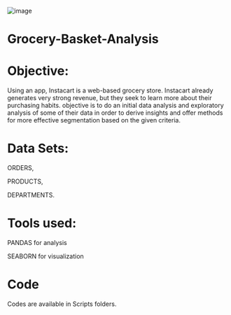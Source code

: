 ![image](https://user-images.githubusercontent.com/108222665/175818264-894550cf-fa7a-4d4a-bd7c-a57b3eee1961.png
)
# Grocery-Basket-Analysis

# Objective:
Using an app, Instacart is a web-based grocery store. Instacart already generates very strong revenue, but they seek to learn more about their purchasing habits. objective is to do an initial data analysis and exploratory analysis of some of their data in order to derive insights and offer methods for more effective segmentation based on the given criteria.
# Data Sets:
ORDERS,

PRODUCTS,

DEPARTMENTS.
# Tools used:
PANDAS for analysis

SEABORN for visualization
# Code
Codes are available in Scripts folders.
